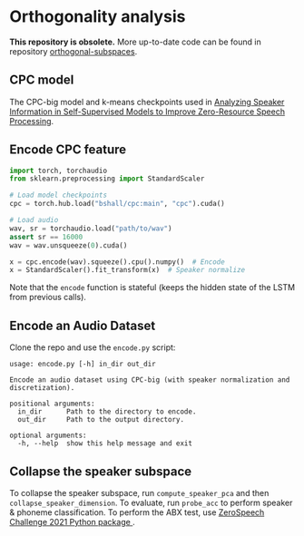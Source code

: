 # Orthogonality analysis

**This repository is obsolete.**
More up-to-date code can be found in repository [orthogonal-subspaces](https://github.com/uililo/orthogonal-subspaces).

## CPC model

The CPC-big model and k-means checkpoints used in [Analyzing Speaker Information in Self-Supervised Models to Improve Zero-Resource Speech Processing](https://arxiv.org/abs/2108.00917).

## Encode CPC feature

```python
import torch, torchaudio
from sklearn.preprocessing import StandardScaler

# Load model checkpoints
cpc = torch.hub.load("bshall/cpc:main", "cpc").cuda()

# Load audio
wav, sr = torchaudio.load("path/to/wav")
assert sr == 16000
wav = wav.unsqueeze(0).cuda()

x = cpc.encode(wav).squeeze().cpu().numpy()  # Encode
x = StandardScaler().fit_transform(x)  # Speaker normalize
```

Note that the `encode` function is stateful (keeps the hidden state of the LSTM from previous calls).

## Encode an Audio Dataset

Clone the repo and use the `encode.py` script:

```
usage: encode.py [-h] in_dir out_dir

Encode an audio dataset using CPC-big (with speaker normalization and discretization).

positional arguments:
  in_dir      Path to the directory to encode.
  out_dir     Path to the output directory.

optional arguments:
  -h, --help  show this help message and exit
```

## Collapse the speaker subspace

To collapse the speaker subspace, run `compute_speaker_pca` and then `collapse_speaker_dimension`.
To evaluate, run `probe_acc` to perform speaker & phoneme classification. To perform the ABX test, use [ZeroSpeech Challenge 2021 Python package
](https://github.com/zerospeech/zerospeech2021).
